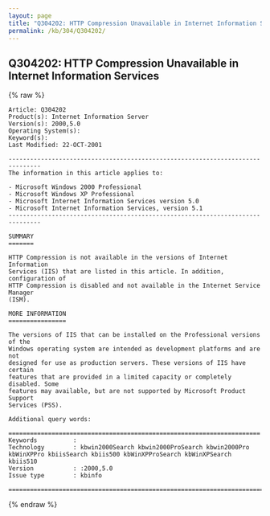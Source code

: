 ```yaml
---
layout: page
title: "Q304202: HTTP Compression Unavailable in Internet Information Services"
permalink: /kb/304/Q304202/
---
```


## Q304202: HTTP Compression Unavailable in Internet Information Services

{% raw %}

	Article: Q304202
	Product(s): Internet Information Server
	Version(s): 2000,5.0
	Operating System(s): 
	Keyword(s): 
	Last Modified: 22-OCT-2001
	
	-------------------------------------------------------------------------------
	The information in this article applies to:
	
	- Microsoft Windows 2000 Professional 
	- Microsoft Windows XP Professional 
	- Microsoft Internet Information Services version 5.0 
	- Microsoft Internet Information Services, version 5.1 
	-------------------------------------------------------------------------------
	
	SUMMARY
	=======
	
	HTTP Compression is not available in the versions of Internet Information
	Services (IIS) that are listed in this article. In addition, configuration of
	HTTP Compression is disabled and not available in the Internet Service Manager
	(ISM).
	
	MORE INFORMATION
	================
	
	The versions of IIS that can be installed on the Professional versions of the
	Windows operating system are intended as development platforms and are not
	designed for use as production servers. These versions of IIS have certain
	features that are provided in a limited capacity or completely disabled. Some
	features may available, but are not supported by Microsoft Product Support
	Services (PSS).
	
	Additional query words:
	
	======================================================================
	Keywords          :  
	Technology        : kbwin2000Search kbwin2000ProSearch kbwin2000Pro kbWinXPPro kbiisSearch kbiis500 kbWinXPProSearch kbWinXPSearch kbiis510
	Version           : :2000,5.0
	Issue type        : kbinfo
	
	=============================================================================
	

{% endraw %}
